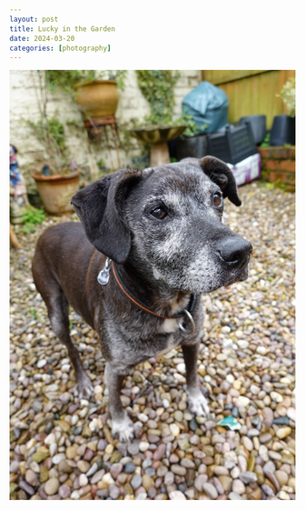 ```yaml
---
layout: post
title: Lucky in the Garden
date: 2024-03-20
categories: [photography]
---
```


![Alt Text](/images/dog-in-garden.jpg)
